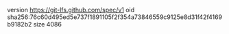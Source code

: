 version https://git-lfs.github.com/spec/v1
oid sha256:76c60d495ed5e737f1891105f2f354a73846559c9125e8d31f42f4169b9182b2
size 4086
